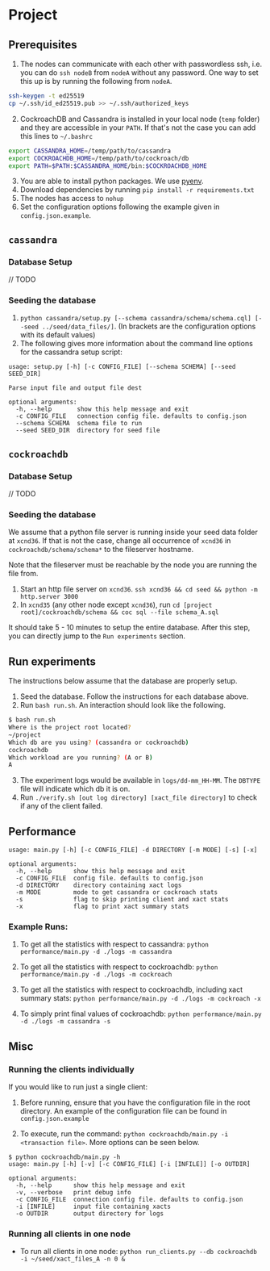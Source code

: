 # Project

## Prerequisites

1. The nodes can communicate with each other with passwordless ssh, i.e. you can do `ssh nodeB` from `nodeA` without any password.
One way to set this up is by running the following from `nodeA`.
```bash
ssh-keygen -t ed25519
cp ~/.ssh/id_ed25519.pub >> ~/.ssh/authorized_keys
```
2. CockroachDB and Cassandra is installed in your local node (`temp` folder) and they are accessible in your `PATH`. If that's not the case you can add this lines to `~/.bashrc`
```bash
export CASSANDRA_HOME=/temp/path/to/cassandra
export COCKROACHDB_HOME=/temp/path/to/cockroach/db
export PATH=$PATH:$CASSANDRA_HOME/bin:$COCKROACHDB_HOME
```
3. You are able to install python packages. We use [pyenv](https://github.com/pyenv/pyenv#basic-github-checkout).
4. Download dependencies by running `pip install -r requirements.txt`
5. The nodes has access to `nohup`
6. Set the configuration options following the example given in `config.json.example`.

## `cassandra`

### Database Setup

// TODO

### Seeding the database

1. `python cassandra/setup.py [--schema cassandra/schema/schema.cql] [--seed ../seed/data_files/]`. (In brackets are the configuration options with its default values)
2. The following gives more information about the command line options 
for the cassandra setup script:

```
usage: setup.py [-h] [-c CONFIG_FILE] [--schema SCHEMA] [--seed SEED_DIR]

Parse input file and output file dest

optional arguments:
  -h, --help       show this help message and exit
  -c CONFIG_FILE   connection config file. defaults to config.json
  --schema SCHEMA  schema file to run
  --seed SEED_DIR  directory for seed file
```

## `cockroachdb`

### Database Setup

// TODO

### Seeding the database

We assume that a python file server is running inside your seed data folder at `xcnd36`.
If that is not the case, change all occurrence of `xcnd36` in `cockroachdb/schema/schema*` to the fileserver hostname.

Note that the fileserver must be reachable by the node you are running the file from.

1. Start an http file server on `xcnd36`. `ssh xcnd36 && cd seed && python -m http.server 3000`
2. In `xcnd35` (any other node except `xcnd36`), run `cd [project root]/cockroachdb/schema && coc sql --file schema_A.sql`

It should take 5 - 10 minutes to setup the entire database. After this step, you can directly jump to the `Run experiments` section.

## Run experiments

The instructions below assume that the database are properly setup.

1. Seed the database. Follow the instructions for each database above.
2. Run `bash run.sh`. An interaction should look like the following.
```bash
$ bash run.sh
Where is the project root located?
~/project
Which db are you using? (cassandra or cockroachdb)
cockroachdb
Which workload are you running? (A or B)
A
```
3. The experiment logs would be available in `logs/dd-mm_HH-MM`. The `DBTYPE` file will indicate which db it is on.
4. Run `./verify.sh [out log directory] [xact_file directory]` to check if any of the client failed.

## Performance

```
usage: main.py [-h] [-c CONFIG_FILE] -d DIRECTORY [-m MODE] [-s] [-x]

optional arguments:
  -h, --help      show this help message and exit
  -c CONFIG_FILE  config file. defaults to config.json
  -d DIRECTORY    directory containing xact logs
  -m MODE         mode to get cassandra or cockroach stats
  -s              flag to skip printing client and xact stats
  -x              flag to print xact summary stats
```

### Example Runs:

1. To get all the statistics with respect to cassandra: `python performance/main.py -d ./logs -m cassandra`

2. To get all the statistics with respect to cockroachdb: `python performance/main.py -d ./logs -m cockroach`

3. To get all the statistics with respect to cockroachdb, including xact summary stats:
`python performance/main.py -d ./logs -m cockroach -x`

4. To simply print final values of cockroachdb: `python performance/main.py -d ./logs -m cassandra -s`


## Misc

### Running the clients individually

If you would like to run just a single client:

1. Before running, ensure that you have the configuration file in the root
directory. An example of the configuration file can be found in `config.json.example`

2. To execute, run the command: `python cockroachdb/main.py -i <transaction file>`. More options can be seen below.

```
$ python cockroachdb/main.py -h
usage: main.py [-h] [-v] [-c CONFIG_FILE] [-i [INFILE]] [-o OUTDIR]

optional arguments:
  -h, --help      show this help message and exit
  -v, --verbose   print debug info
  -c CONFIG_FILE  connection config file. defaults to config.json
  -i [INFILE]     input file containing xacts
  -o OUTDIR       output directory for logs
```

### Running all clients in one node

- To run all clients in one node: `python run_clients.py --db cockroachdb -i ~/seed/xact_files_A -n 0 &`